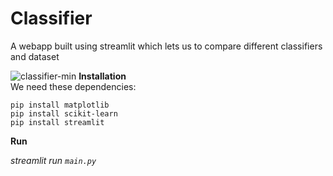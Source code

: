 # Classifier
A webapp built using streamlit which lets us to compare different classifiers and dataset


![classifier-min](https://user-images.githubusercontent.com/54054165/125445574-fb6237f5-ef28-4f98-a505-dd3786c402a2.gif)
<b> Installation</b><br>
We need these dependencies:<br>
```
pip install matplotlib
pip install scikit-learn
pip install streamlit
```
<b> Run</b><br>

<i>streamlit run `main.py`</i>
